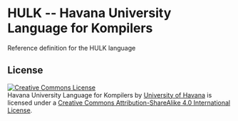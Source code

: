 # HULK -- Havana University Language for Kompilers

Reference definition for the HULK language

## License

<a rel="license" href="http://creativecommons.org/licenses/by-sa/4.0/"><img alt="Creative Commons License" style="border-width:0" src="https://i.creativecommons.org/l/by-sa/4.0/88x31.png" /></a><br /><span xmlns:dct="http://purl.org/dc/terms/" href="http://purl.org/dc/dcmitype/Text" property="dct:title" rel="dct:type">Havana University Language for Kompilers</span> by <a xmlns:cc="http://creativecommons.org/ns#" href="https://matcom.github.io/hulk" property="cc:attributionName" rel="cc:attributionURL">University of Havana</a> is licensed under a <a rel="license" href="http://creativecommons.org/licenses/by-sa/4.0/">Creative Commons Attribution-ShareAlike 4.0 International License</a>.
